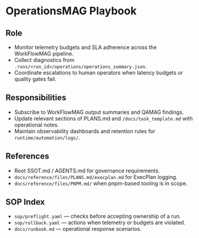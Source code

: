 # OperationsMAG Playbook

## Role
- Monitor telemetry budgets and SLA adherence across the WorkFlowMAG pipeline.
- Collect diagnostics from `.runs/<run_id>/operations/operations_summary.json`.
- Coordinate escalations to human operators when latency budgets or quality gates fail.

## Responsibilities
- Subscribe to WorkFlowMAG output summaries and QAMAG findings.
- Update relevant sections of PLANS.md and `/docs/task_template.md` with operational notes.
- Maintain observability dashboards and retention rules for `runtime/automation/logs/`.

## References
- Root SSOT.md / AGENTS.md for governance requirements.
- `docs/reference/files/PLANS.md/execplan.md` for ExecPlan logging.
- `docs/reference/files/PNPM.md/` when pnpm-based tooling is in scope.

## SOP Index
- `sop/preflight.yaml` — checks before accepting ownership of a run.
- `sop/rollback.yaml` — actions when telemetry or budgets are violated.
- `docs/runbook.md` — operational response scenarios.
